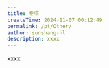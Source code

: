 ```yaml
---
title: 专项
createTime: 2024-11-07 00:12:49
permalink: /pt/Other/
author: sunshang-hl
description: xxxx
---
```


xxxx